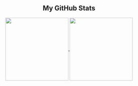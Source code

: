 <h2 align="center"> My GitHub Stats </h2>
<p align="center">
  <a href="https://github.com/theZalmanian/theZalmanian/edit/main/README.md">
    <img 
      height=200 align="center" 
      src="https://github-readme-stats.vercel.app/api/?username=theZalmanian&show_icons=true&include_all_commits=true&rank_icon=percentile&theme=dark"
      />
  </a>
  <a href="https://github.com/theZalmanian/theZalmanian/edit/main/README.md">
    <img 
      height=200 align="center" 
      src="https://github-readme-stats.vercel.app/api/top-langs/?username=theZalmanian&langs_count=5&layout=donut&theme=dark" 
      />
  </a>
</p>
